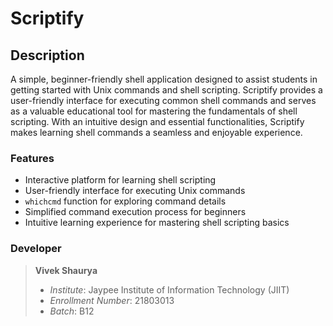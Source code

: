 # Scriptify

## Description
A simple, beginner-friendly shell application designed to assist students in getting started with Unix commands and shell scripting. Scriptify provides a user-friendly interface for executing common shell commands and serves as a valuable educational tool for mastering the fundamentals of shell scripting. With an intuitive design and essential functionalities, Scriptify makes learning shell commands a seamless and enjoyable experience.

### Features
- Interactive platform for learning shell scripting
- User-friendly interface for executing Unix commands
- `whichcmd` function for exploring command details
- Simplified command execution process for beginners
- Intuitive learning experience for mastering shell scripting basics


### Developer

> **Vivek Shaurya**
> - *Institute*: Jaypee Institute of Information Technology (JIIT)
> - *Enrollment Number*: 21803013
> - *Batch*: B12


